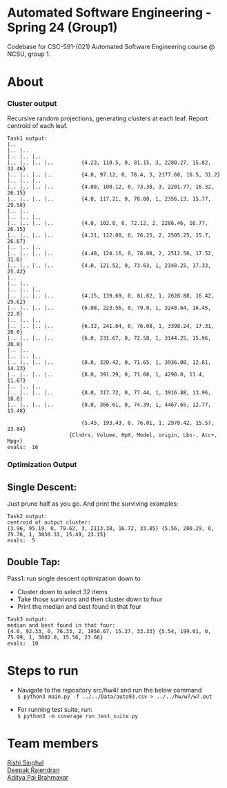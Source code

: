 # Automated Software Engineering - Spring 24 (Group1)
Codebase for CSC-591-(021) Automated Software Engineering course @ NCSU, group 1.

# About
### Cluster output
Recursive random projections, generating clusters at each leaf. Report centroid of each leaf.

```
﻿Task1 output:
|.. 
|.. |.. 
|.. |.. |.. 
|.. |.. |.. |.. 		{4.23, 110.5, 0, 81.15, 3, 2280.27, 15.82, 33.46}
|.. |.. |.. |.. 		{4.0, 97.12, 0, 78.4, 3, 2177.68, 16.5, 31.2}
|.. |.. |.. 
|.. |.. |.. |.. 		{4.08, 100.12, 0, 73.38, 3, 2201.77, 16.32, 26.15}
|.. |.. |.. |.. 		{4.0, 117.21, 0, 78.88, 1, 2356.13, 15.77, 29.58}
|.. |.. 
|.. |.. |.. 
|.. |.. |.. |.. 		{4.0, 102.0, 0, 72.12, 2, 2286.46, 16.77, 26.15}
|.. |.. |.. |.. 		{4.21, 112.08, 0, 76.25, 2, 2505.25, 15.7, 26.67}
|.. |.. |.. 
|.. |.. |.. |.. 		{4.48, 124.16, 0, 78.08, 2, 2512.56, 17.52, 31.6}
|.. |.. |.. |.. 		{4.0, 121.52, 0, 73.63, 1, 2348.25, 17.33, 25.42}
|.. 
|.. |.. 
|.. |.. |.. 
|.. |.. |.. |.. 		{4.15, 139.69, 0, 81.62, 1, 2628.88, 16.42, 29.62}
|.. |.. |.. |.. 		{6.08, 223.56, 0, 79.0, 1, 3248.64, 16.45, 22.0}
|.. |.. |.. 
|.. |.. |.. |.. 		{6.32, 241.04, 0, 76.08, 1, 3398.24, 17.31, 20.0}
|.. |.. |.. |.. 		{6.0, 231.67, 0, 72.58, 1, 3144.25, 15.96, 20.0}
|.. |.. 
|.. |.. |.. 
|.. |.. |.. |.. 		{8.0, 320.42, 0, 71.65, 1, 3936.08, 12.81, 14.23}
|.. |.. |.. |.. 		{8.0, 391.29, 0, 71.08, 1, 4290.0, 11.4, 11.67}
|.. |.. |.. 
|.. |.. |.. |.. 		{8.0, 317.72, 0, 77.44, 1, 3916.88, 13.96, 18.8}
|.. |.. |.. |.. 		{8.0, 366.61, 0, 74.39, 1, 4467.65, 12.77, 13.48}

                		{5.45, 193.43, 0, 76.01, 1, 2970.42, 15.57, 23.84}
                	{Clndrs, Volume, HpX, Model, origin, Lbs-, Acc+, Mpg+}
evals:  16
```

### Optimization Output
## Single Descent:
Just prune half as you go. And print the surviving examples:
```
Task2 output: 
centroid of output cluster: 
{3.96, 95.19, 0, 79.62, 3, 2113.38, 16.72, 33.85} {5.56, 200.29, 0, 75.76, 1, 3030.33, 15.49, 23.15}
evals:  5
```

## Double Tap:
Pass1: run single descent optimization down to

- Cluster down to select 32 items
- Take those survivors and then cluster down to four
- Print the median and best found in that four

```
Task3 output: 
median and best found in that four: 
{4.0, 92.33, 0, 76.33, 2, 1950.67, 15.37, 33.33} {5.54, 199.01, 0, 75.99, 1, 3002.0, 15.56, 23.66}
evals:  10
```

# Steps to run
* Navigate to the repository src/hw4/ and run the below command <br/>
  `$ python3 main.py -f ../../Data/auto93.csv > ../../hw/w7/w7.out`
  
* For running test suite, run:<br/>
  `$ python3 -m coverage run test_suite.py`

# Team members
[Rishi Singhal](https://www.linkedin.com/in/rishi-singhal1101/)<br/>
[Deepak Rajendran](https://www.linkedin.com/in/deepr41)<br/>
[Aditya Pai Brahmavar](https://www.linkedin.com/in/adityapai16/)<br/>
